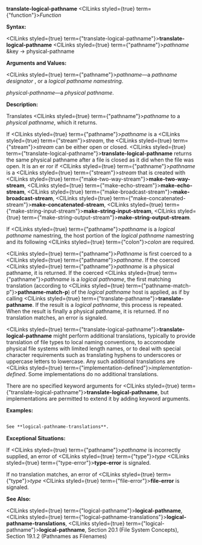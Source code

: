 **translate-logical-pathname** <ClLinks styled={true} term={"function"}><i>Function</i></ClLinks> 



**Syntax:** 



<ClLinks styled={true} term={"translate-logical-pathname"}><b>translate-logical-pathname</b></ClLinks> <ClLinks styled={true} term={"pathname"}><i>pathname</i></ClLinks> &amp;key → physical-pathname 



**Arguments and Values:** 



<ClLinks styled={true} term={"pathname"}><i>pathname</i></ClLinks>—a *pathname designator* , or a *logical pathname namestring*. 



*physical-pathname*—a *physical pathname*. 



**Description:** 



Translates <ClLinks styled={true} term={"pathname"}><i>pathname</i></ClLinks> to a *physical pathname*, which it returns. 



If <ClLinks styled={true} term={"pathname"}><i>pathname</i></ClLinks> is a <ClLinks styled={true} term={"stream"}><i>stream</i></ClLinks>, the <ClLinks styled={true} term={"stream"}><i>stream</i></ClLinks> can be either open or closed. <ClLinks styled={true} term={"translate-logical-pathname"}><b>translate-logical-pathname</b></ClLinks> returns the same physical pathname after a file is closed as it did when the file was open. It is an er ror if <ClLinks styled={true} term={"pathname"}><i>pathname</i></ClLinks> is a <ClLinks styled={true} term={"stream"}><i>stream</i></ClLinks> that is created with <ClLinks styled={true} term={"make-two-way-stream"}><b>make-two-way-stream</b></ClLinks>, <ClLinks styled={true} term={"make-echo-stream"}><b>make-echo-stream</b></ClLinks>, <ClLinks styled={true} term={"make-broadcast-stream"}><b>make-broadcast-stream</b></ClLinks>, <ClLinks styled={true} term={"make-concatenated-stream"}><b>make-concatenated-stream</b></ClLinks>, <ClLinks styled={true} term={"make-string-input-stream"}><b>make-string-input-stream</b></ClLinks>, <ClLinks styled={true} term={"make-string-output-stream"}><b>make-string-output-stream</b></ClLinks>. 



If <ClLinks styled={true} term={"pathname"}><i>pathname</i></ClLinks> is a *logical pathname* namestring, the host portion of the *logical pathname* namestring and its following <ClLinks styled={true} term={"colon"}><i>colon</i></ClLinks> are required. 



<ClLinks styled={true} term={"pathname"}><i>Pathname</i></ClLinks> is first coerced to a <ClLinks styled={true} term={"pathname"}><i>pathname</i></ClLinks>. If the coerced <ClLinks styled={true} term={"pathname"}><i>pathname</i></ClLinks> is a physical pathname, it is returned. If the coerced <ClLinks styled={true} term={"pathname"}><i>pathname</i></ClLinks> is a *logical pathname*, the first matching translation (according to <ClLinks styled={true} term={"pathname-match-p"}><b>pathname-match-p</b></ClLinks>) of the *logical pathname* host is applied, as if by calling <ClLinks styled={true} term={"translate-pathname"}><b>translate-pathname</b></ClLinks>. If the result is a *logical pathname*, this process is repeated. When the result is finally a physical pathname, it is returned. If no translation matches, an error is signaled. 



<ClLinks styled={true} term={"translate-logical-pathname"}><b>translate-logical-pathname</b></ClLinks> might perform additional translations, typically to provide translation of file types to local naming conventions, to accomodate physical file systems with limited length names, or to deal with special character requirements such as translating hyphens to underscores or uppercase letters to lowercase. Any such additional translations are <ClLinks styled={true} term={"implementation-defined"}><i>implementation-defined</i></ClLinks>. Some implementations do no additional translations. 



There are no specified keyword arguments for <ClLinks styled={true} term={"translate-logical-pathname"}><b>translate-logical-pathname</b></ClLinks>, but implementations are permitted to extend it by adding keyword arguments. 



**Examples:**
```lisp

See **logical-pathname-translations**. 

```
**Exceptional Situations:** 



If <ClLinks styled={true} term={"pathname"}><i>pathname</i></ClLinks> is incorrectly supplied, an error of <ClLinks styled={true} term={"type"}><i>type</i></ClLinks> <ClLinks styled={true} term={"type-error"}><b>type-error</b></ClLinks> is signaled. 



If no translation matches, an error of <ClLinks styled={true} term={"type"}><i>type</i></ClLinks> <ClLinks styled={true} term={"file-error"}><b>file-error</b></ClLinks> is signaled. 







 



 



**See Also:** 



<ClLinks styled={true} term={"logical-pathname"}><b>logical-pathname</b></ClLinks>, <ClLinks styled={true} term={"logical-pathname-translations"}><b>logical-pathname-translations</b></ClLinks>, <ClLinks styled={true} term={"logical-pathname"}><b>logical-pathname</b></ClLinks>, Section 20.1 (File System Concepts), Section 19.1.2 (Pathnames as Filenames) 



